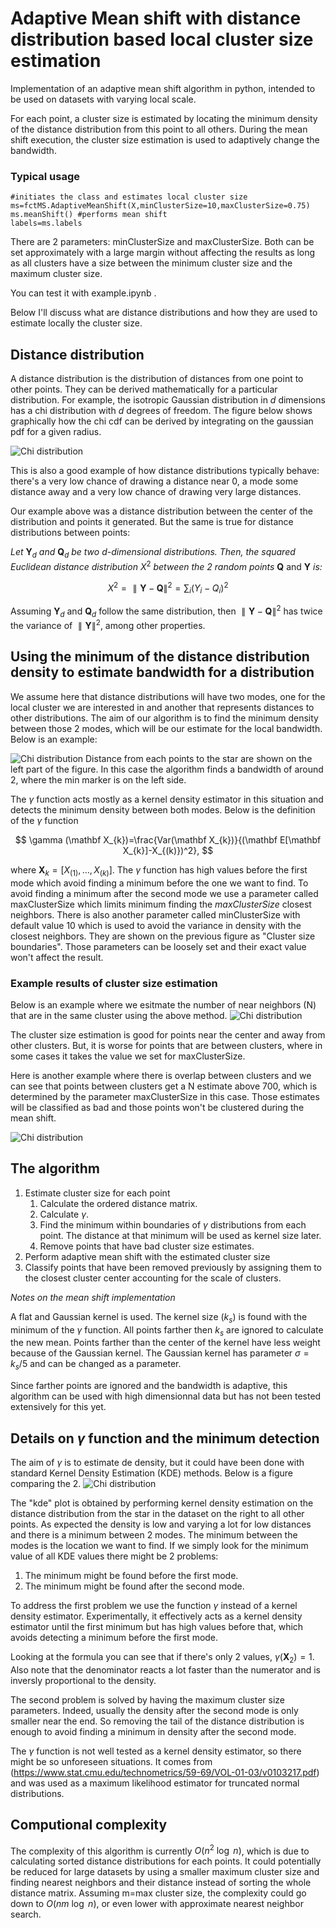 # Adaptive Mean shift with distance distribution based local cluster size estimation

Implementation of an adaptive mean shift algorithm in python, intended to be used on datasets with varying local scale.

For each point, a cluster size is estimated by locating the minimum density of the distance distribution from this point to all others. During the mean shift execution, the cluster size estimation is used to adaptively change the bandwidth. 

### Typical usage
    #initiates the class and estimates local cluster size
    ms=fctMS.AdaptiveMeanShift(X,minClusterSize=10,maxClusterSize=0.75) 
    ms.meanShift() #performs mean shift
    labels=ms.labels

There are 2 parameters: minClusterSize and maxClusterSize. Both can be set approximately with a large margin without affecting the results as long as all clusters have a size between the minimum cluster size and the maximum cluster size.

You can test it with example.ipynb .

Below I'll discuss what are distance distributions and how they are used to estimate locally the cluster size.

## Distance distribution
A distance distribution is the distribution of distances from one point to other points. They can be derived mathematically for a particular distribution. For example, the isotropic Gaussian distribution in $d$ dimensions has a chi distribution with $d$ degrees of freedom. The figure below shows graphically how the chi cdf can be derived by integrating on the gaussian pdf for a given radius.

![Chi distribution](/figure/chi_2D_visualization.PNG)

This is also a good example of how distance distributions typically behave: there's a very low chance of drawing a distance near 0, a mode some distance away and a very low chance of drawing very large distances.

Our example above was a distance distribution between the center of the distribution and points it generated. But the same is true for distance distributions between points: 

*Let* $\mathbf{Y}_d$ *and* $\mathbf{Q}_d$ *be two d-dimensional distributions. Then, the squared Euclidean distance distribution* $X^2$ *between the 2 random points* $\mathbf{Q}$ and $\mathbf{Y}$ *is:*

$$
    X^2=\parallel\mathbf{Y}-\mathbf{Q}\parallel^2=\sum_i(Y_i-Q_i)^2
$$

Assuming $\mathbf{Y}_d$ and $\mathbf{Q}_d$ follow the same distribution, then $\parallel\mathbf{Y}-\mathbf{Q}\parallel^2$ has twice the variance of $\parallel\mathbf{Y}\parallel^2$, among other properties. 

## Using the minimum of the distance distribution density to estimate bandwidth for a distribution

We assume here that distance distributions will have two modes, one for the local cluster we are interested in and another that represents distances to other distributions. The aim of our algorithm is to find the minimum density between those 2 modes, which will be our estimate for the local bandwidth. Below is an example:

![Chi distribution](/figure/Cluster_size_estimation.png)
Distance from each points to the star are shown on the left part of the figure. In this case the algorithm finds a bandwidth of around 2, where the min marker is on the left side.

The $\gamma$ function acts mostly as a kernel density estimator in this situation and detects the minimum density between both modes. Below is the definition of the $\gamma$ function

$$
\gamma (\mathbf X_{k})=\frac{Var(\mathbf X_{k})}{(\mathbf E[\mathbf X_{k}]-X_{(k)})^2},
$$

where $\mathbf X_{k}=[X_{(1)},\dots,X_{(k)}]$.
The $\gamma$ function has high values before the first mode which avoid finding a minimum before the one we want to find. To avoid finding a minimum after the second mode we use a parameter called maxClusterSize which limits minimum finding the $maxClusterSize$  closest neighbors. There is also another parameter called minClusterSize with default value 10 which is used to avoid the variance in density with the closest neighbors. They are shown on the previous figure as "Cluster size boundaries". Those parameters can be loosely set and their exact value won't affect the result.

### Example results of cluster size estimation
Below is an example where we esitmate the number of near neighbors (N) that are in the same cluster using the above method.
![Chi distribution](/figure/NestimateGood.png)

The cluster size estimation is good for points near the center and away from other clusters. But, it is worse for points that are between clusters, where in some cases it takes the value we set for maxClusterSize.

Here is another example where there is overlap between clusters and we can see that points between clusters get a N estimate above 700, which is determined by the parameter maxClusterSize in this case. Those estimates will be classified as bad and those points won't be clustered during the mean shift.

![Chi distribution](/figure/NestimateBad.png)

## The algorithm

1. Estimate cluster size for each point
    1. Calculate the ordered distance matrix.
    2. Calculate $\gamma$.
    3. Find the minimum within boundaries of $\gamma$ distributions from each point. The distance at that minimum will be used as kernel size later.
    4. Remove points that have bad cluster size estimates.
2. Perform adaptive mean shift with the estimated cluster size
3. Classify points that have been removed previously by assigning them to the closest cluster center accounting for the scale of clusters.

*Notes on the mean shift implementation*

A flat and Gaussian kernel is used. The kernel size ($k_s$) is found with the minimum of the $\gamma$ function. All points farther then $k_s$ are ignored to calculate the new mean. Points farther than the center of the kernel have less weight because of the Gaussian kernel. The Gaussian kernel has parameter $\sigma=k_s/5$ and can be changed as a parameter.

Since farther points are ignored and the bandwidth is adaptive, this algorithm can be used with high dimensionnal data but has not been tested extensively for this yet.

## Details on $\gamma$ function and the minimum detection

The aim of $\gamma$ is to estimate de density, but it could have been done with standard Kernel Density Estimation (KDE) methods. Below is a figure comparing the 2.
![Chi distribution](/figure/density_with_kde.png)

The "kde" plot is obtained by performing kernel density estimation on the distance distribution from the star in the dataset on the right to all other points. As expected the density is low and varying a lot for low distances and there is a minimum between 2 modes. The minimum between the modes is the location we want to find. If we simply look for the minimum value of all KDE values there might be 2 problems:
1. The minimum might be found before the first mode.
2. The minimum might be found after the second mode. 

To address the first problem we use the function $\gamma$ instead of a kernel density estimator. Experimentally, it effectively acts as a kernel density estimator until the first minimum but has high values before that, which avoids detecting a minimum before the first mode. 

Looking at the formula you can see that if there's only 2 values, $\gamma(\mathbf X_{2})=1$. Also note that the denominator reacts a lot faster than the numerator and is inversly proportional to the density.

The second problem is solved by having the maximum cluster size parameters. Indeed, usually the density after the second mode is only smaller near the end. So removing the tail of the distance distribution is enough to avoid finding a minimum in density after the second mode.

The $\gamma$ function is not well tested as a kernel density estimator, so there might be so unforeseen situations. It comes from (https://www.stat.cmu.edu/technometrics/59-69/VOL-01-03/v0103217.pdf) and was used as a maximum likelihood estimator for truncated normal distributions.

## Computional complexity

The complexity of this algorithm is currently $O(n^2\ \log\ n)$, which is due to calculating sorted distance distributions for each points. It could potentially be reduced for large datasets by using a smaller maximum cluster size and finding nearest neighbors and their distance instead of sorting the whole distance matrix. Assuming m=max cluster size, the complexity could go down to $O(nm\ \log\ n)$, or even lower with approximate nearest neighbor search.